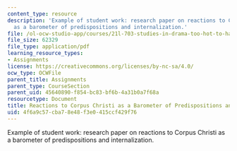 ```yaml
---
content_type: resource
description: 'Example of student work: research paper on reactions to Corpus Christi
  as a barometer of predispositions and internalization.'
file: /ol-ocw-studio-app/courses/21l-703-studies-in-drama-too-hot-to-handle-forbidden-plays-in-modern-america-fall-2008/4f6a9c57cba78e48f3e0415ccf429f76_researchpaper.pdf
file_size: 62329
file_type: application/pdf
learning_resource_types:
- Assignments
license: https://creativecommons.org/licenses/by-nc-sa/4.0/
ocw_type: OCWFile
parent_title: Assignments
parent_type: CourseSection
parent_uid: 45640890-f854-bc83-bf6b-4a31b0a7f68a
resourcetype: Document
title: Reactions to Corpus Christi as a Barometer of Predispositions and Internalization
uid: 4f6a9c57-cba7-8e48-f3e0-415ccf429f76
---
```

Example of student work: research paper on reactions to Corpus Christi as a barometer of predispositions and internalization.